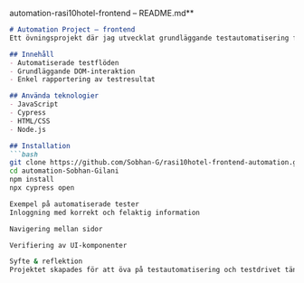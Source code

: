 automation-rasi10hotel-frontend – README.md**

```markdown
# Automation Project – frontend
Ett övningsprojekt där jag utvecklat grundläggande testautomatisering för en webbapplikation. Fokus låg på strukturering av testfall och testdatahantering.

## Innehåll
- Automatiserade testflöden
- Grundläggande DOM-interaktion
- Enkel rapportering av testresultat

## Använda teknologier
- JavaScript
- Cypress
- HTML/CSS
- Node.js

## Installation
```bash
git clone https://github.com/Sobhan-G/rasi10hotel-frontend-automation.git
cd automation-Sobhan-Gilani
npm install
npx cypress open

Exempel på automatiserade tester
Inloggning med korrekt och felaktig information

Navigering mellan sidor

Verifiering av UI-komponenter

Syfte & reflektion
Projektet skapades för att öva på testautomatisering och testdrivet tänk. Det fungerade också som bas för framtida, mer avancerade tester.
